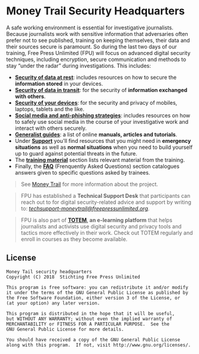 # Money Trail Security Headquarters

A safe working environment is essential for investigative journalists. Because journalists work with sensitive information that adversaries often prefer not to see published, training on keeping themselves, their data and their sources secure is paramount. So during the last two days of our training, Free Press Unlimited (FPU) will focus on advanced digital security techniques, including encryption, secure communication and methods to stay “under the radar” during investigations. This includes:

- **[Security of data at rest](https://security.money-trail.org/data-at-rest)**: includes resources on how to secure the **information stored** in your devices.
- **[Security of data in transit](https://security.money-trail.org/data-in-transit)**: for the security of **information exchanged with others**.
- **[Security of your devices](https://security.money-trail.org/mobile-devices)**: for the security and privacy of mobiles, laptops, tablets and the like.
- **[Social media and anti-phishing strategies](https://security.money-trail.org/social-media)**: includes resources on how to safely use social media in the course of your investigative work and interact with others securely.
- **[Generalist guides](https://security.money-trail.org/guides)**: a list of online **manuals, articles and tutorials**.
- Under **[Support](https://security.money-trail.org/emergency-support)** you'll find resources that you might need in **emergency situations** as well as **normal situations** when you need to build yourself up to guard against potential threats in the future.
- The **[training material](/training-material)** section lists relevant material from the training.
- Finally, the **[FAQ](https://security.money-trail.org/faq)** (Frenquently Asked Questions) section catalogues answers given to specific questions asked by trainees.

> See [Money Trail](https://www.money-trail.org) for more information about the project.

> FPU has established a **Technical Support Desk** that participants can reach out to for digital security-related advice and support by writing to: *techsupport-moneytrail@freepressunlimited.org*.

> FPU is also part of **[TOTEM](https://totem-project.org/), an e-learning platform** that helps journalists and activists use digital security and privacy tools and tactics more effectively in their work. Check out TOTEM regularly and enroll in courses as they become available.


## License

    Money Tail security headquarters
    Copyright (C) 2018  Stichting Free Press Unlimited

    This program is free software: you can redistribute it and/or modify
    it under the terms of the GNU General Public License as published by
    the Free Software Foundation, either version 3 of the License, or
    (at your option) any later version.

    This program is distributed in the hope that it will be useful,
    but WITHOUT ANY WARRANTY; without even the implied warranty of
    MERCHANTABILITY or FITNESS FOR A PARTICULAR PURPOSE.  See the
    GNU General Public License for more details.

    You should have received a copy of the GNU General Public License
    along with this program.  If not, visit http://www.gnu.org/licenses/.
